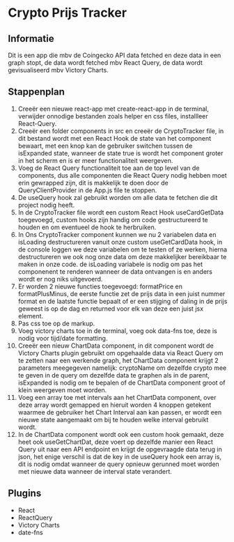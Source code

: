 # Crypto Prijs Tracker

## Informatie

Dit is een app die mbv de Coingecko API data fetched en deze data in een graph stopt, de data wordt fetched mbv React Query, de data wordt gevisualiseerd mbv Victory Charts.

## Stappenplan

1. Creeër een nieuwe react-app met create-react-app in de terminal, verwijder onnodige bestanden zoals helper en css files, installleer React-Query.
2. Creeër een folder components in src en creeër de CryptoTracker file, in dit bestand wordt met een React Hook de state van het component bewaart, met een knop kan de gebruiker switchen tussen de isExpanded state, wanneer de state true is wordt het component groter in het scherm en is er meer functionaliteit weergeven.
3. Voeg de React Query functionaliteit toe aan de top level van de components, dus alle componenten die React Query nodig hebben moet erin gewrapped zijn, dit is makkelijk te doen door de QueryClientProvider in de App.js file te stoppen.
4. De useQuery hook zal gebruikt worden om alle data te fetchen die dit project nodig heeft.
5. In de CryptoTracker file wordt een custom React Hook useCardGetData toegevoegd, custom hooks zijn handig om code gestructureerd te houden en om eventueel de hook te herbruiken.
6. In Ons CryptoTracker component kunnen we nu 2 variabelen data en isLoading destructureren vanuit onze custom useGetCardData hook, in de console loggen we deze variabelen om te testen of ze werken, hierna destructureren we ook nog onze data om deze makkelijker bereikbaar te maken in onze code. de isLoading variabele is nodig om pas het componenent te renderen wanneer de data ontvangen is en anders wordt er nog niks uitgevoerd.
7. Er worden 2 nieuwe functies toegevoegd: formatPrice en formatPlusMinus, de eerste functie zet de prijs data in een juist nummer format en de laatste functie bepaalt of er een stijging of daling in de prijs geweest is op de dag en returned voor elk van deze een juist jsx element.
8. Pas css toe op de markup.
9. Voeg victory charts toe in de terminal, voeg ook data-fns toe, deze is nodig voor tijd/date formatting.
10. Creeër een nieuw ChartData component, in dit component wordt de Victory Charts plugin gebruikt om opgehaalde data via React Query om te zetten naar een werkende graph, het ChartData component krijgt 2 parameters meegegeven namelijk: cryptoName om dezelfde crypto mee te geven in de query om dezelfde data te graphen als in de parent, isExpanded is nodig om te bepalen of de ChartData component groot of klein weergeven moet worden.
11. Voeg een array toe met intervals aan het ChartData component, over deze array wordt gemapped en hieruit worden 4 knoppen getekent waarmee de gebruiker het Chart Interval aan kan passen, er wordt een nieuwe state aangemaakt om bij te houden welke interval gebruikt wordt.
12. In de ChartData component wordt ook een custom hook gemaakt, deze heet ook useGetChartDat, deze voert op dezelfde manier een React Query uit naar een API endpoint en krijgt de opgevraagde data terug in json, het enige verschil is dat de key in de useQuery hook een array is, dit is nodig omdat wanneer de query opnieuw gerunned moet worden met nieuwe data wanneer de interval state verandert.

## Plugins

- React
- ReactQuery
- Victory Charts
- date-fns

